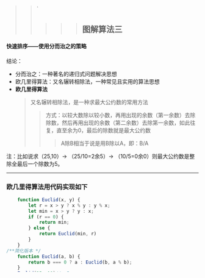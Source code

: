 > > `
> >
> > > > > ## 图解算法三
#### 快速排序——使用分而治之的策略
 结论：
 * 分而治之：一种著名的递归式问题解决思想
 * 欧几里得算法：又名辗转相除法，一种常见且实用的算法思想
 * **欧几里得算法**
    > 又名辗转相除法，是一种求最大公约数的常用方法
    >>方式：以较大数除以较小数，再用出现的余数（第一余数）去除除数，然后再用出现的余数（第二余数）去除第一余数，如此往复，直至余为0，最后的除数就是最大公约数
    >>>A除B相当于说是用B除以A，即：B/A

注：比如说求（25,10）-> （25/10=2余5）-> （10/5=0余0）则最大公约数是整除全最后一个除数为5。
***
   ### 欧几里得算法用代码实现如下
```javascript
    function Euclid(x, y) {
        let r = x > y ? x % y : y % x;
        let min = x > y ? y : x;
        if (r == 0) {
            return min;
        } else {
            return Euclid(min, r)
        }
    }
/**简化版本 */
    function Euclid(a, b) {
        return b === 0 ? a : Euclid(b, a % b);
    }
    Euclid(25, 10)//--5
```
### 使用递归函数进行数组之和/数组中最大值等获取
```javascript
    function getSum(arr) {
        /*
        if(arr.length>1){
            //每次递归都移出数组第一项，*1避免字符串拼接而非运算
            return arr.shift()*1+getSum(arr)*1
        }else{
            return arr[0]
        }
        */
        //上方代码可简写成如下形式
        return arr.length == 1 ? arr[0] : arr.shift() + getSum(arr)
    }
    var arr = [2, 4, 5, 7, 5, 6, 2, 3]
    getSum(arr)

    function getMax(max, arr) {
        if (arr.length > 1) {
            //当前最大值大于数组当前首项则保持，否则重新赋值
            max = max > arr[0] ? max : arr[0];
            arr.shift()
            return getMax(max, arr)
        } else
            return max
    }
    var arr2 = [2, 4, 5, 7, 5, 6, 2, 3]
    getMax(0, arr2)
```         
**快速排序**

1、算法的速度指的并非时间，而是操作数的增速。

2、谈论算法的速度时，说的是随着输入的增加，其运行时间将以什么样的速度增加。

3、算法的运行时间用大O表示法表示。

4、O(log n) 比 O(n)快，当需要搜索的元素越多时，前者比后者快得越多。
>注：C语言标准库中得函数qsort实现的就是快速排序，快速排序也使用了D&C。
#### 再谈大O表示法
  - 其中，快速排序的独特之处在于，它的速度取决于选择的基准值
  - 通常，用大O表示法是忽略会常量，常量对于一定大的数量级来说无关紧要
  - 来查看下常用算法的大O表示法
    |  算法  |   大O表示  |                      
    | :---------:| :------------:| 
    |   二分查找     |  O( logn ) | 
    |   简单查找     |  O( n )    | 
    |   快速排序     |  O(n logn )| 
    |   选择排序     |  O( n² )  | 
    |   旅行商问题算法| O( n! )   | 
    > 还有一种合并排序（merge sort）的排序算法,运行时间为O（nlogn）
#### 在快速排序中
  * 快速排序由于性能依赖于选择的基准值
  * 因此，快排有平均情况和最糟情况之说
  * 情况一：
    - 若总是选择第一个元素作为基准值且处理的数组有序
    - 则此时的调用栈的高度为n,最糟情况调用栈的栈长为 O(n)
  * 情况二：
    - 若总是选择中间的元素为基准值
    * 则此时调用栈的高度为n/2，最佳情况调用栈的栈长为 O(logn)
> 因此最佳情况下，调用栈高度为O(logn)，每层需要时间为O(n)该算法的运行时间为 **O(logn)\*O(n)=O(nlogn)**

> 最糟糕情况下，调用栈高度为O(n)，每层需要时间为O(n)该算法的运行时间为 **O(n)\*O(n)=O(n²)**

*注：最佳情况也是平均情况，快排的平均运行时间是 O(nlogn)* 

### 总结
> **由以上可知：**

-  实现随机排序时，请随机选择基准值元素，快排的平均运行时间为 O(nlogn)
-  比较简单查找和二分查找时，常亮可以忽略不计，当列表很长时，O(logn) 的速度比 O(n) 快的多。